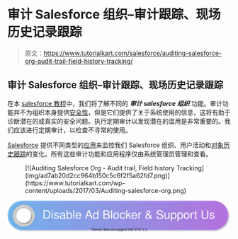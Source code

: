 # 审计 Salesforce 组织–审计跟踪、现场历史记录跟踪

> 原文：<https://www.tutorialkart.com/salesforce/auditing-salesforce-org-audit-trail-field-history-tracking/>

## 审计 Salesforce 组织–审计跟踪、现场历史记录跟踪

在本 [salesforce 教程](https://www.tutorialkart.com/salesforce-tutorials/)中，我们将了解不同的 ***审计 salesforce 组织*** 功能。审计功能并不为组织本身提供[安全性](https://www.tutorialkart.com/salesforce/salesforce-security-field-level-security-admin-tutorials/)，但是它们提供了关于系统使用的信息，这将有助于诊断潜在的或真实的安全问题。执行定期审计以发现潜在的滥用是非常重要的。我们应该进行定期审计，以检查不寻常的使用。

[Salesforce](https://www.tutorialkart.com/salesforce/what-is-salesforce/) 提供不同类型的[应用](https://www.tutorialkart.com/salesforce/how-to-create-an-app-in-salesforce/)来监控我们 Salesforce 组织、用户活动和[对象历史跟踪](https://www.tutorialkart.com/salesforce/how-to-enable-field-history-tracking-in-salesforce/)的变化。所有这些审计功能和应用程序仅由系统管理员管理和查看。

<figure class="aligncenter">[![Auditing Salesforce Org - Audit trail, Field history Tracking](img/ad7ab20d2cc964b150c5c6f2f5a62fd7.png)](https://www.tutorialkart.com/wp-content/uploads/2017/03/Auditing-salesforce-org.png)</figure>

[![](img/925da31b32d6bc3827932f6c8afb11bb.png)](https://www.tutorialkart.com/)